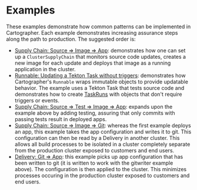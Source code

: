 # Examples

These examples demonstrate how common patterns can be implemented in Cartographer.
Each example demonstrates increasing assurance steps along the
path to production. The suggested order is:

- [Supply Chain: Source => Image => App](basic-sc/README.md): demonstrates how
  one can set up a `ClusterSupplyChain` that monitors source code updates, creates
  a new image for each update and deploys that image as a running application
  in the cluster.
- [Runnable: Updating a Tekton Task without triggers](runnable-tekton/README.md):
  demonstrates how Cartographer's `Runnable` wraps immutable objects to provide
  updatable behavior. The example uses a Tekton Task that tests source code and
  demonstrates how to create [TaskRuns](https://tekton.dev/docs/pipelines/taskruns/)
  with objects that don't require triggers or events.
- [Supply Chain: Source => Test => Image => App](testing-sc/README.md): expands upon
  the example above by adding testing, assuring that only commits with passing tests
  result in deployed apps.
- [Supply Chain: Source => Image => Git](gitwriter-sc/README.md): whereas the first
  example deploys an app, this example takes the app configuration and writes it to git. This
  configuration can then be read by a Delivery in another cluster. This allows all
  build processes to be isolated in a cluster completely separate from the
  production cluster exposed to customers and end users.
- [Delivery: Git => App](basic-delivery/README.md): this example picks up app
  configuration that has been written to git (it is written to work with the gitwriter
  example above). The configuration is then applied to the cluster. This minimizes
  processes occuring in the production cluster exposed to customers and end users.
